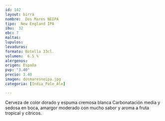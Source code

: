 ```yaml
---
id: 142
layout: birra
nombre:  Dos Mares NEIPA
tipo:  New England IPA
ibu:  32
ebc: 7
maltas: 
lupulos: 
levaduras: 
formato: Botella 33cl.
volumen:  6.5 %
alergenos: 
origen: España
pvp: "3.40"
precio: 3.40
imagen: dosmaresneipa.jpg
categoria: [India_Pale_Ale]

---
```

Cerveza de color dorado y espuma cremosa blanca Carbonatación media y sedosa en boca, amargor moderado con mucho sabor y aroma a fruta tropical y cítricos.